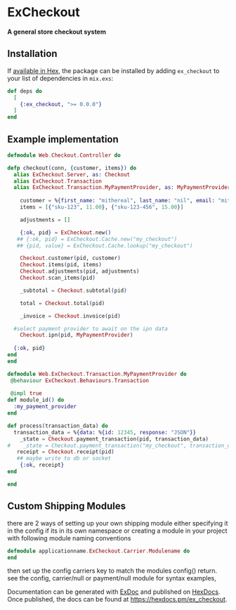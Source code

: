 # ExCheckout

**A general store checkout system**

## Installation

If [available in Hex](https://hex.pm/docs/publish), the package can be installed
by adding `ex_checkout` to your list of dependencies in `mix.exs`:

```elixir
def deps do
  [
    {:ex_checkout, ">= 0.0.0"}
  ]
end
```

## Example implementation

```elixir
defmodule Web.Checkout.Controller do

defp checkout(conn, {customer, items}) do
  alias ExCheckout.Server, as: Checkout
  alias ExCheckout.Transaction
  alias ExCheckout.Transaction.MyPaymentProvider, as: MyPaymentProvider
  
    customer = %{first_name: "mithereal", last_name: "nil", email: "mithereal@gmail.com", phone: "1234567"}
    items = [{"sku-123", 11.00}, {"sku-123-456", 15.00}]

    adjustments = []

    {:ok, pid} = ExCheckout.new()
   ## {:ok, pid} = ExCheckout.Cache.new("my_checkout")
   ## {pid, value} = ExCheckout.Cache.lookup("my_checkout")

    Checkout.customer(pid, customer)
    Checkout.items(pid, items)
    Checkout.adjustments(pid, adjustments)
    Checkout.scan_items(pid)

    _subtotal = Checkout.subtotal(pid)

    total = Checkout.total(pid)

    _invoice = Checkout.invoice(pid)

  #select payment provider to await on the ipn data 
    Checkout.ipn(pid, MyPaymentProvider)
   
  {:ok, pid}
end
end

defmodule Web.ExCheckout.Transaction.MyPaymentProvider do
 @behaviour ExCheckout.Behaviours.Transaction
 
 @impl true
def module_id() do
  :my_payment_provider
end

def process(transaction_data) do
  transaction_data = %{data: %{id: 12345, response: "JSON"}}
    _state = Checkout.payment_transaction(pid, transaction_data)
#    _state = Checkout.payment_transaction("my_checkout", transaction_data)
   receipt = Checkout.receipt(pid)
   ## maybe write to db or socket
    {:ok, receipt}
end

end

   ```

## Custom Shipping Modules
there are 2 ways of setting up your own shipping module either specifying it in the config if its in its own namespace or
creating a module in your project with following module naming conventions 
```elixir
defmodule applicationname.ExCheckout.Carrier.Modulename do
end
```
then set up the config carriers key to match the modules config() return. 
see the config, carrier/null or payment/null module for syntax examples, 

Documentation can be generated with [ExDoc](https://github.com/elixir-lang/ex_doc)
and published on [HexDocs](https://hexdocs.pm). Once published, the docs can
be found at <https://hexdocs.pm/ex_checkout>.

